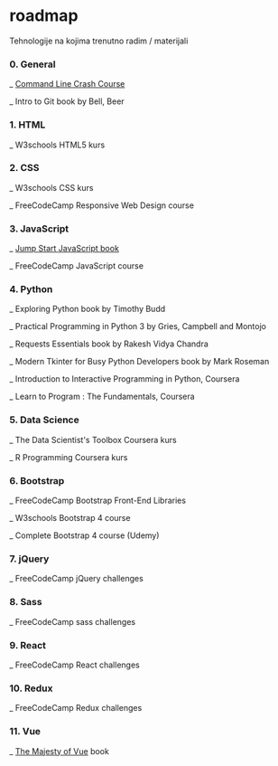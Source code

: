 # roadmap

Tehnologije na kojima trenutno radim / materijali


### 0. General

  _ [Command Line Crash Course](https://learnpythonthehardway.org/book/appendixa.html)
  
  _ Intro to Git book by Bell, Beer
  
### 1. HTML

  _ W3schools HTML5 kurs

### 2. CSS

  _ W3schools CSS kurs

  _ FreeCodeCamp Responsive Web Design course
  
### 3. JavaScript

  _ [Jump Start JavaScript book](https://github.com/spbooks/JSJAVASCRIPT1) 
  
  _ FreeCodeCamp JavaScript course
  
### 4. Python

  _ Exploring Python book by Timothy Budd
  
  _ Practical Programming in Python 3 by Gries, Campbell and Montojo
  
  _ Requests Essentials book by Rakesh Vidya Chandra
  
  _ Modern Tkinter for Busy Python Developers book by Mark Roseman
  
  _ Introduction to Interactive Programming in Python, Coursera
  
  _ Learn to Program : The Fundamentals, Coursera
  
### 5. Data Science

  _ The Data Scientist's Toolbox Coursera kurs
  
  _ R Programming Coursera kurs
  
### 6. Bootstrap

  _ FreeCodeCamp Bootstrap Front-End Libraries
  
  _ W3schools Bootstrap 4 course
  
  _ Complete Bootstrap 4 course (Udemy)
  
### 7. jQuery

  _ FreeCodeCamp jQuery challenges
  
### 8. Sass

  _ FreeCodeCamp sass challenges
  
### 9. React

  _ FreeCodeCamp React challenges
  
### 10. Redux

  _ FreeCodeCamp Redux challenges
  
### 11. Vue

  _ [The Majesty of Vue](https://github.com/hootlex/the-majesty-of-vuejs) book
